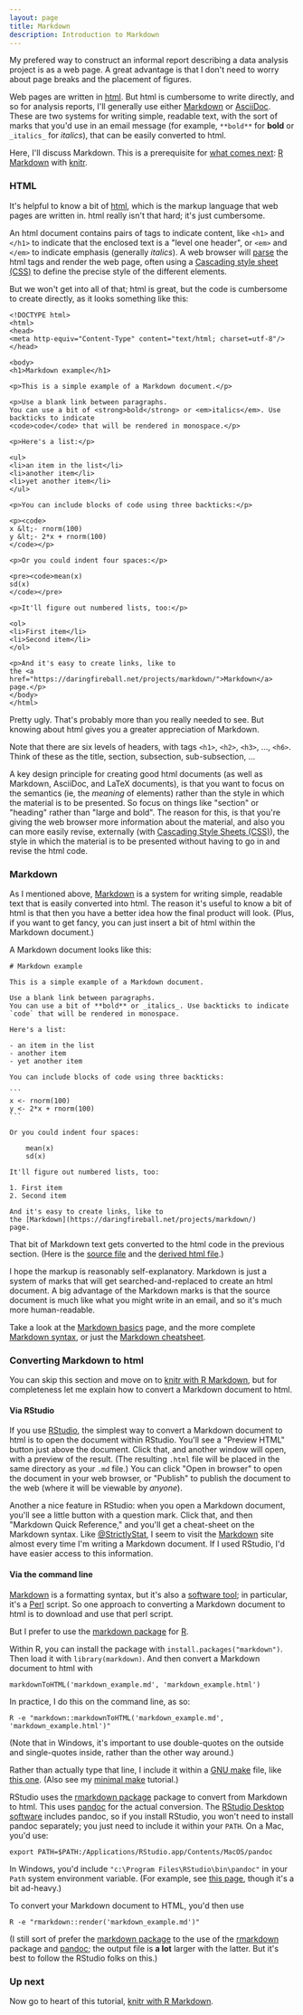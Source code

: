 ```yaml
---
layout: page
title: Markdown
description: Introduction to Markdown
---
```


My prefered way to construct an informal report describing a data
analysis project is as a web page. A great advantage is that I don't
need to worry about page breaks and the placement of figures.

Web pages are written in
[html](https://en.wikipedia.org/wiki/HTML). But html is cumbersome to
write directly, and so for analysis reports, I'll generally use either
[Markdown](https://daringfireball.net/projects/markdown/) or
[AsciiDoc](http://www.methods.co.nz/asciidoc/). These are two systems
for writing simple, readable text, with the sort of marks that you'd
use in an email message (for example, `**bold**` for **bold** or
`_italics_` for _italics_), that can be easily converted to html.

Here, I'll discuss Markdown. This is a prerequisite for [what comes
next](Rmarkdown.html):
[R Markdown](https://rmarkdown.rstudio.com)
with [knitr](https://yihui.name/knitr/).

### HTML

It's helpful to know a bit of
[html](https://en.wikipedia.org/wiki/HTML), which is the markup
language that web pages are written in. html really isn't that hard;
it's just cumbersome.

An html document contains pairs of tags to indicate content, like
`<h1>` and `</h1>` to indicate that the enclosed text is a "level one
header", or `<em>` and `</em>` to indicate emphasis (generally
_italics_). A web browser will
[parse](https://en.wikipedia.org/wiki/Parsing) the html tags and render
the web page, often using a
[Cascading style sheet (CSS)](https://en.wikipedia.org/wiki/Cascading_Style_Sheets)
to define the precise style of the different elements.

But we won't get into all of that; html is great, but the code is
cumbersome to create directly, as it looks something like this:

    <!DOCTYPE html>
    <html>
    <head>
    <meta http-equiv="Content-Type" content="text/html; charset=utf-8"/>
    </head>

    <body>
    <h1>Markdown example</h1>

    <p>This is a simple example of a Markdown document.</p>

    <p>Use a blank link between paragraphs.
    You can use a bit of <strong>bold</strong> or <em>italics</em>. Use backticks to indicate
    <code>code</code> that will be rendered in monospace.</p>

    <p>Here's a list:</p>

    <ul>
    <li>an item in the list</li>
    <li>another item</li>
    <li>yet another item</li>
    </ul>

    <p>You can include blocks of code using three backticks:</p>

    <p><code>
    x &lt;- rnorm(100)
    y &lt;- 2*x + rnorm(100)
    </code></p>

    <p>Or you could indent four spaces:</p>

    <pre><code>mean(x)
    sd(x)
    </code></pre>

    <p>It'll figure out numbered lists, too:</p>

    <ol>
    <li>First item</li>
    <li>Second item</li>
    </ol>

    <p>And it's easy to create links, like to
    the <a href="https://daringfireball.net/projects/markdown/">Markdown</a>
    page.</p>
    </body>
    </html>

Pretty ugly. That's probably more than you really needed to see. But
knowing about html gives you a greater appreciation of Markdown.

Note that there are six levels of headers, with tags
`<h1>`, `<h2>`, `<h3>`, ..., `<h6>`. Think of these as the title,
section, subsection, sub-subsection, &hellip;

A key design principle for creating good html documents (as well as
Markdown, AsciiDoc, and LaTeX documents), is that you want to focus on
the semantics (ie, the _meaning_ of elements) rather than the style in
which the material is to be presented. So focus on things like
"section" or "heading" rather than "large and bold".  The reason for
this, is that you're giving the web browser more information about the
material, and also you can more easily revise, externally (with
[Cascading Style Sheets (CSS)](https://en.wikipedia.org/wiki/Cascading_Style_Sheets)),
the style in which the material is to be presented without having to
go in and revise the html code.

### Markdown

As I mentioned above,
[Markdown](https://daringfireball.net/projects/markdown/) is a system
for writing simple, readable text that is easily converted into
html. The reason it's useful to know a bit of html is that then you
have a better idea how the final product will look. (Plus, if you want
to get fancy, you can just insert a bit of html within the Markdown
document.)

A Markdown document looks like this:

    # Markdown example

    This is a simple example of a Markdown document.

    Use a blank link between paragraphs.
    You can use a bit of **bold** or _italics_. Use backticks to indicate
    `code` that will be rendered in monospace.

    Here's a list:

    - an item in the list
    - another item
    - yet another item

    You can include blocks of code using three backticks:

    ```
    x <- rnorm(100)
    y <- 2*x + rnorm(100)
    ```

    Or you could indent four spaces:

        mean(x)
        sd(x)

    It'll figure out numbered lists, too:

    1. First item
    2. Second item

    And it's easy to create links, like to
    the [Markdown](https://daringfireball.net/projects/markdown/)
    page.

That bit of Markdown text gets converted to the html code in the
previous section. (Here is the
[source file](https://github.com/kbroman/knitr_knutshell/blob/gh-pages/assets/markdown_example.md)
and the
[derived html file](https://github.com/kbroman/knitr_knutshell/blob/gh-pages/assets/markdown_example.html).)

I hope the markup is reasonably self-explanatory. Markdown is just a
system of marks that will get searched-and-replaced to create an html
document. A big advantage of the Markdown marks is that the source
document is much like what you might write in an email, and so it's
much more human-readable.

Take a look at the [Markdown basics](https://daringfireball.net/projects/markdown/basics) page,
and the more complete [Markdown syntax](https://daringfireball.net/projects/markdown/syntax),
or just the [Markdown cheatsheet](https://github.com/adam-p/markdown-here/wiki/Markdown-Cheatsheet).

### Converting Markdown to html

You can skip this section and move on to
[knitr with R Markdown](Rmarkdown.html), but for completeness let me
explain how to convert a Markdown document to html.

#### Via RStudio

If you use [RStudio](https://www.rstudio.com), the simplest way to
convert a Markdown document to html is to open the document within
RStudio. You'll see a
"Preview HTML" button just above the document. Click that, and another
window will open, with a preview of the result. (The resulting `.html`
file will be placed in the same directory as your `.md` file.)  You
can click "Open in browser" to open the document in your web browser,
or "Publish" to publish the document to the web (where it will be
viewable by _anyone_).

Another a nice feature in RStudio: when you open a Markdown document,
you'll see a little button with a question mark. Click that, and then
"Markdown Quick Reference," and you'll get a cheat-sheet on the
Markdown syntax. Like
[@StrictlyStat](https://twitter.com/StrictlyStat/status/423178160968970240),
I seem to visit the
[Markdown](https://daringfireball.net/projects/markdown) site almost every
time I'm writing a Markdown document. If I used RStudio, I'd have
easier access to this information.


#### Via the command line

[Markdown](https://daringfireball.net/projects/markdown) is a
formatting syntax, but it's also a
[software tool](https://daringfireball.net/projects/downloads/Markdown_1.0.1.zip);
in particular, it's a [Perl](https://www.perl.org/) script.
So one approach to converting a Markdown document to html is to
download and use that perl script.

But I prefer to use the
[markdown package](https://cran.r-project.org/package=markdown)
for [R](https://www.r-project.org).

Within R, you can install the package with
`install.packages("markdown")`. Then load it with
`library(markdown)`. And then convert a Markdown document to html with

    markdownToHTML('markdown_example.md', 'markdown_example.html')

In practice, I do this on the command line, as so:

    R -e "markdown::markdownToHTML('markdown_example.md', 'markdown_example.html')"

(Note that in Windows, it's important to use double-quotes on the
outside and single-quotes inside, rather than the other way around.)

Rather than actually type that line, I include it within a
[GNU make](https://www.gnu.org/software/make) file, like
[this one](https://github.com/kbroman/knitr_knutshell/blob/gh-pages/assets/Makefile).
(Also see my [minimal make](https://kbroman.org/minimal_make/)
tutorial.)

RStudio uses the
[rmarkdown package](https://github.com/rstudio/rmarkdown) package to
convert from Markdown to html. This uses
[pandoc](https://pandoc.org) for the actual
conversion. The
[RStudio Desktop software](https://www.rstudio.com/products/rstudio/#Desk)
includes pandoc, so if you install RStudio, you won't need to install
pandoc separately; you just need to include it within your `PATH`. On
a Mac, you'd use:

    export PATH=$PATH:/Applications/RStudio.app/Contents/MacOS/pandoc

In Windows, you'd include `"c:\Program Files\RStudio\bin\pandoc"` in
your `Path` system environment variable. (For example, see
[this page](https://www.howtogeek.com/118594/how-to-edit-your-system-path-for-easy-command-line-access/),
though it's a bit ad-heavy.)

To convert your Markdown document to HTML, you'd then use

    R -e "rmarkdown::render('markdown_example.md')"

(I still sort of prefer the
[markdown package](https://cran.r-project.org/package=markdown)
to the use of the [rmarkdown](https://github.com/rstudio/rmarkdown)
package and [pandoc](https://pandoc.org); the output
file is **a lot** larger with the latter. But it's best to follow the
RStudio folks on this.)


### Up next

Now go to heart of this tutorial, [knitr with R Markdown](Rmarkdown.html).
